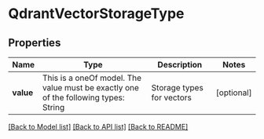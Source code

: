 # QdrantVectorStorageType



## Properties
Name | Type | Description | Notes
------------ | ------------- | ------------- | -------------
**value** | This is a oneOf model. The value must be exactly one of the following types: String | Storage types for vectors | [optional] 




[[Back to Model list]](../README.md#models) [[Back to API list]](../README.md#api-endpoints) [[Back to README]](../README.md)


